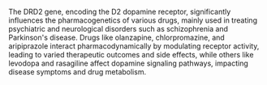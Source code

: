 The DRD2 gene, encoding the D2 dopamine receptor, significantly influences the pharmacogenetics of various drugs, mainly used in treating psychiatric and neurological disorders such as schizophrenia and Parkinson's disease. Drugs like olanzapine, chlorpromazine, and aripiprazole interact pharmacodynamically by modulating receptor activity, leading to varied therapeutic outcomes and side effects, while others like levodopa and rasagiline affect dopamine signaling pathways, impacting disease symptoms and drug metabolism.